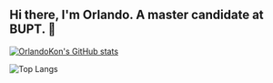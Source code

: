 ## Hi there, I'm Orlando. A master candidate at BUPT. 👋

[![OrlandoKon's GitHub stats](https://github-readme-stats.vercel.app/api?username=OrlandoKon)](https://github.com/OrlandoKon/github-readme-stats)

![Top Langs](https://github-readme-stats.vercel.app/api/top-langs/?username=OrlandoKon)

<!--
**OrlandoKon/OrlandoKon** is a ✨ _special_ ✨ repository because its `README.md` (this file) appears on your GitHub profile.

Here are some ideas to get you started:

- 🔭 I’m currently working on ...
- 🌱 I’m currently learning ...
- 👯 I’m looking to collaborate on ...
- 🤔 I’m looking for help with ...
- 💬 Ask me about ...
- 📫 How to reach me: ...
- 😄 Pronouns: ...
- ⚡ Fun fact: ...
-->
